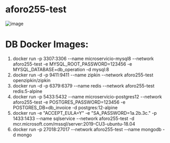 # aforo255-test
![image](https://user-images.githubusercontent.com/73715766/119086107-9b010600-b9ca-11eb-8edb-c951d354d13a.png)

# DB Docker Images:
1. docker run -p 3307:3306  --name microservicio-mysql8 --network aforo255-test -e MYSQL_ROOT_PASSWORD=123456 -e MYSQL_DATABASE=db_operation -d mysql:8
2. docker run -d -p 9411:9411 --name zipkin --network aforo255-test openzipkin/zipkin
3. docker run  -d -p 6379:6379 --name redis --network aforo255-test redis:5-alpine
4. docker run -p 5433:5432  --name microservicio-postgres12 --network aforo255-test -e POSTGRES_PASSWORD=123456 -e  POSTGRES_DB=db_invoice -d postgres:12-alpine
5. docker run -e "ACCEPT_EULA=Y" -e "SA_PASSWORD=1a.2b.3c."   -p 1433:1433 --name sqlservice --network aforo255-test  -d mcr.microsoft.com/mssql/server:2019-CU3-ubuntu-18.04
6. docker run -p 27018:27017 --network aforo255-test --name mongodb -d mongo
